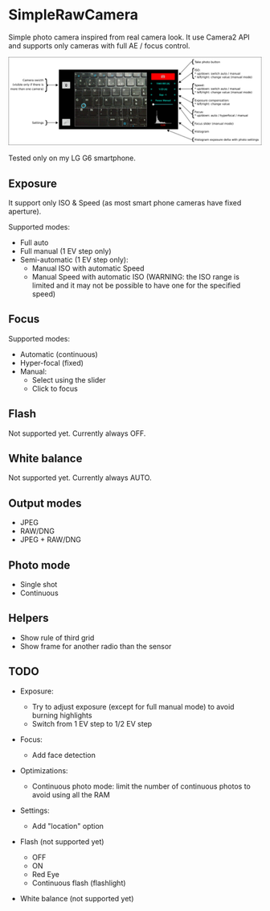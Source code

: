 # SimpleRawCamera

Simple photo camera inspired from real camera look.
It use Camera2 API and supports only cameras with full AE / focus control.

![Main View](img/help.jpg)

Tested only on my LG G6 smartphone.

## Exposure

It support only ISO & Speed (as most smart phone cameras have fixed aperture).

Supported modes:
* Full auto
* Full manual (1 EV step only)
* Semi-automatic (1 EV step only):
  * Manual ISO with automatic Speed
  * Manual Speed with automatic ISO (WARNING: the ISO range is limited and it may not be possible to have one for the specified speed)

## Focus

Supported modes:
* Automatic (continuous)
* Hyper-focal (fixed)
* Manual:
  * Select using the slider
  * Click to focus

## Flash

Not supported yet.
Currently always OFF.

## White balance

Not supported yet.
Currently always AUTO.

## Output modes

* JPEG
* RAW/DNG
* JPEG + RAW/DNG

## Photo mode

* Single shot
* Continuous

## Helpers
* Show rule of third grid
* Show frame for another radio than the sensor

## TODO

* Exposure:
  * Try to adjust exposure (except for full manual mode) to avoid burning highlights
  * Switch from 1 EV step to 1/2 EV step

* Focus:
  * Add face detection

* Optimizations:
  * Continuous photo mode: limit the number of continuous photos to avoid using all the RAM

* Settings:
  * Add "location" option

* Flash (not supported yet)
  * OFF
  * ON
  * Red Eye
  * Continuous flash (flashlight)

* White balance (not supported yet)
